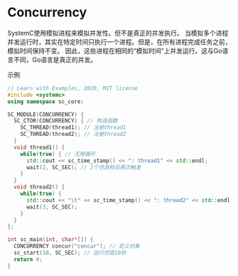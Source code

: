 # Concurrency

SystemC使用模拟进程来模拟并发性。但不是真正的并发执行。
当模拟多个进程并发运行时，其实在特定时间只执行一个进程。但是，在所有进程完成任务之前，模拟时间保持不变。
因此，这些进程在相同的“模拟时间”上并发运行。这与Go语言不同，Go语言是真正的并发。

示例

```cpp
// Learn with Examples, 2020, MIT license
#include <systemc>
using namespace sc_core;

SC_MODULE(CONCURRENCY) {
  SC_CTOR(CONCURRENCY) { // 构造函数
    SC_THREAD(thread1); // 注册thread1
    SC_THREAD(thread2); // 注册thread2
  }
  void thread1() {
    while(true) { // 无限循环
      std::cout << sc_time_stamp() << ": thread1" << std::endl;
      wait(2, SC_SEC); // 2个仿真秒后再次触发
    }
  }
  void thread2() {
    while(true) {
      std::cout << "\t" << sc_time_stamp() << ": thread2" << std::endl;
      wait(3, SC_SEC);
    }
  }
};

int sc_main(int, char*[]) {
  CONCURRENCY concur("concur"); // 定义对象
  sc_start(10, SC_SEC); // 运行仿真10秒
  return 0;
}
```
